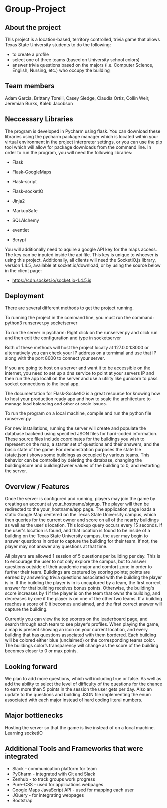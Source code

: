 # Group-Project
##	About the project

This project is a location-based, territory controlled, trivia game that allows Texas State University students to do the following:
* to create a profile
* select one of three teams (based on University school colors)
* answer trivia questions based on the majors (i.e. Computer Science, English, Nursing, etc.) who occupy the building  

##	Team members

Adam Garcia, Brittany Torelli, Casey Sledge, Claudia Ortiz, Collin Weir, Jeremiah Burks, Kaleb Jacobson

## Neccessary Libraries

The program is developed in Pycharm using flask. You can download these libraries using the pycharm package manager which is located within your virtual environment in the project interpreter settings, or you can use the pip tool which will allow for package downloads from the command line. In order to run the program, you will need the following libraries: 

  * Flask
  
  * Flask-GoogleMaps
  
  * Flask-script
  
  * Flask-socketIO
  
  * Jinja2
  
  * MarkupSafe
  
  * SQLAlchemy
  
  * eventlet
  
  * Bcrypt
 
You  will additionally need to aquire a google API key for the maps access. The key can be inputed inside the api file. This key is unique to whoever is using this project. Additionally, all clients will need the SocketIO.js library, version 1.4.5, available at socket.io/download, or by using the source below in the client page:
  
  * https://cdn.socket.io/socket.io-1.4.5.js
  
## Deployment
There are several different methods to get the project running. 

To running the project in the command line, you must run the command:
  python3 runserver.py socketserver 
 
To run the server in pycharm:
Right click on the runserver.py and click run and then edit the configuration and type in socketserver 
 
Both of these methods will host the project locally at 127.0.0.1:8000 or alternatively you can check your IP address on a termimal and use that IP along with the port 8000 to connect your server.

If you are going to host on a server and want it to be accessible on the internet, you need to set up a dns service to point at your servers IP and then run the app locall on the server and use a utility like gunicorn to pass socket connections to the local app.
 
 The documentation for Flask-SocketIO is a great resource for knowing how to host your production ready app and how to scale the architecture to manage load balancing and other at scale issues.
  
To run the program on a local machine, compile and run the python file runserver.py

For new installations, running the server will create and populate the database backend using specified JSON files for hard-coded information. These source files include coordinates for the buildings you wish to represent on the map, a starter set of questions and their answers, and the basic state of the game. For demonstration purposes the state file (state.json) shows some buildings as occupied by various teams. This behavior can be controlled by deleting the database, changing the buildingScore and buildingOwner values of the building to 0, and restarting the server. 


## Overview / Features

Once the server is configured and running, players may join the game by creating an account at your_hostname/signup. The player will then be redirected to the your_hostname/app page. The application page loads a static Google Map centered on the Texas State University campus, which then queries for the current owner and score on all of the nearby buildings as well as the user's location. This lookup query occurs every 15 seconds. If the user's location is found, and that location is found to be inside of a building on the Texas State University campus, the user may begin to answer questions in order to capture the building for their team. If not, the player may not answer any questions at that time. 

All players are allowed 1 session of 5 questions per building per day. This is to encourage the user to not only explore the campus, but to answer questions outside of their academic major and comfort zone in order to further their team. Buildings are captured by scoring points; points are earned by answering trivia questions associated with the building the player is in. If the building the player is in is uncaptured by a team, the first correct answer for that building receives bonus points.  Otherwise, the building's score increases by 1 if the player is on the team that owns the building, and decreases by one if the player is on one of the other two teams. If a building reaches a score of 0 it becomes unclaimed, and the first correct answer will capture the building.

Currently you can view the top scorers on the leaderboard page, and search through each team to see player’s profiles. When playing the game, a map is present showing an icon on your current location, and every building that has questions associated with them bordered. Each building will be colored either blue (unclaimed) or the corresponding teams color. The buildings color’s transparency will change as the score of the building becomes closer to 0 or max points.

##	Looking forward

We plan to add more questions, which will including true or false. As well as add the ability to select the level of difficulty of the questions for the chance to earn more than 5 points in the session the user gets per day. 
Also an update to the questions and building JSON file implementing the enum associated with each major instead of hard coding literal numbers. 

##	Major bottlenecks

Hosting the server so that the game is live instead of on a local machine. 
Learning socketIO


##	Additional Tools and Frameworks that were integrated

* Slack - communication platform for team
* PyCharm - integrated with Git and Slack
* Zenhub - to track groups work progress
* Pure-CSS - used for applications webpages
* Google Maps JavaScript API - used for mapping each user
* JQuery - for integrating webpages
* Bootstrap

 
